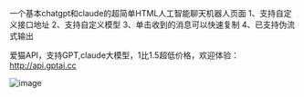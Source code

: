 一个基本chatgpt和claude的超简单HTML人工智能聊天机器人页面
1、支持自定义接口地址
2、支持自定义模型
3、单击收到的消息可以快速复制
4、已支持伪流式输出

爱猫API，支持GPT,claude大模型，1比1.5超低价格，欢迎体验：http://api.gptai.cc

![image](https://github.com/user-attachments/assets/68038522-8720-401d-bb3a-31ded2c54003)
